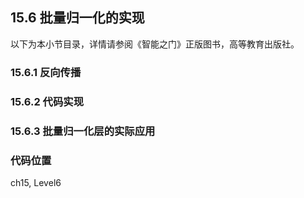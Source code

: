 <!--Copyright © Microsoft Corporation. All rights reserved.
  适用于[License](https://github.com/Microsoft/ai-edu/blob/master/LICENSE.md)版权许可-->

## 15.6 批量归一化的实现

以下为本小节目录，详情请参阅《智能之门》正版图书，高等教育出版社。

### 15.6.1 反向传播


### 15.6.2 代码实现


### 15.6.3 批量归一化层的实际应用


### 代码位置

ch15, Level6
